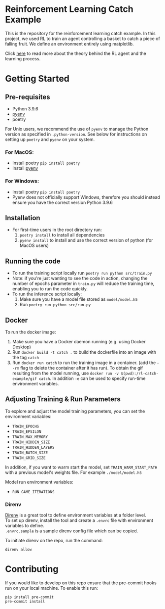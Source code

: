# Reinforcement Learning Catch Example
This is the repository for the reinforcement learning catch example. In this project, we used RL to train an agent controlling a basket to catch a piece of falling fruit. We define an environment entirely using matplotlib. 

Click [here](https://docs.google.com/document/d/1xg5XOEiPGzym0GEzzZr-oLxU_tabhzpNmsGbag_-YIE/edit#heading=h.kl0urft1gbwy) to read more about the theory behind the RL agent and the learning process.
# Getting Started
## Pre-requisites
* Python 3.9.6
* [pyenv](https://github.com/pyenv/pyenv/wiki#suggested-build-environment)
* poetry

For Unix users, we recommend the use of `pyenv` to manage the Python version as specified in `.python-version`. See below for instructions on setting up `poetry` and `pyenv` on your system.

### For MacOS:
* Install poetry `pip install poetry`
* Install [pyenv](https://github.com/pyenv/pyenv#homebrew-in-macos)

### For Windows:
* Install poetry `pip install poetry`
* Pyenv does not officially support Windows, therefore you should instead ensure you have the correct version Python 3.9.6

## Installation
* For first-time users in the root directory run:
    1. `poetry install` to install all dependencies
    2. `pyenv install` to install and use the correct version of python (for MacOS users)

## Running the code 
* To run the training script locally run `poetry run python src/train.py`
* Note: if you're just wanting to see the code in action, changing the number of epochs parameter in `train.py` will reduce the training time, enabling you to run the code quickly.
* To run the inference script locally:
    1. Make sure you have a model file stored as `model/model.h5`
    2. Run `poetry run python src/run.py`

## Docker 
To run the docker image:
1. Make sure you have a Docker daemon running (e.g. using Docker Desktop)
2. Run `docker build -t catch .` to build the dockerfile into an image with the tag `catch`
3. Run `docker run catch` to run the training image in a container. (add the `--rm` flag to delete the container after it has run). To obtain the gif resulting from the model running, use `docker run -v $(pwd):/rl-catch-example/gif catch`. In addition `-e` can be used to specify run-time environment variables.

## Adjusting Training & Run Parameters
To explore and adjust the model training parameters, you can set the environment variables:
- `TRAIN_EPOCHS`
- `TRAIN_EPSILON`
- `TRAIN_MAX_MEMORY`
- `TRAIN_HIDDEN_SIZE`
- `TRAIN_HIDDEN_LAYERS`
- `TRAIN_BATCH_SIZE`
- `TRAIN_GRID_SIZE` 

In addition, if you want to warm start the model, set `TRAIN_WARM_START_PATH` with a previous model's weights file. For example `./model/model.h5`

Model run environment variables:
- `RUN_GAME_ITERATIONS`

### Direnv
[Direnv](https://direnv.net) is a great tool to define environment variables at a folder level.  
To set up direnv, install the tool and create a `.envrc` file with environment variables to define.  
`.envrc.sample` is a sample direnv config file which can be copied.

To initiate direnv on the repo, run the command: 
```
direnv allow
```

# Contributing
If you would like to develop on this repo ensure that the pre-commit hooks run on your local machine. To enable this run:
```
pip install pre-commit
pre-commit install
```
